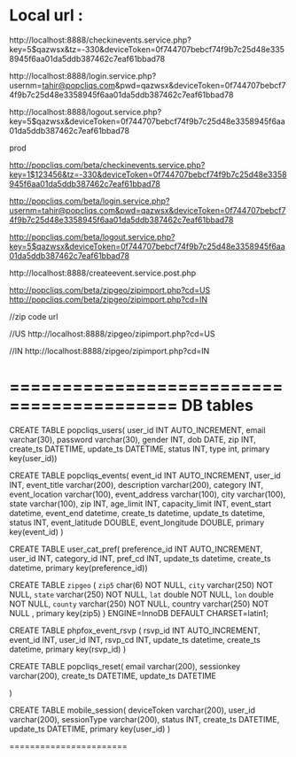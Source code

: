 Local url : 
===================================
http://localhost:8888/checkinevents.service.php?key=5$qazwsx&tz=-330&deviceToken=0f744707bebcf74f9b7c25d48e3358945f6aa01da5ddb387462c7eaf61bbad78


http://localhost:8888/login.service.php?usernm=tahir@popcliqs.com&pwd=qazwsx&deviceToken=0f744707bebcf74f9b7c25d48e3358945f6aa01da5ddb387462c7eaf61bbad78

http://localhost:8888/logout.service.php?key=5$qazwsx&deviceToken=0f744707bebcf74f9b7c25d48e3358945f6aa01da5ddb387462c7eaf61bbad78


prod

http://popcliqs.com/beta/checkinevents.service.php?key=1$123456&tz=-330&deviceToken=0f744707bebcf74f9b7c25d48e3358945f6aa01da5ddb387462c7eaf61bbad78


http://popcliqs.com/beta/login.service.php?usernm=tahir@popcliqs.com&pwd=qazwsx&deviceToken=0f744707bebcf74f9b7c25d48e3358945f6aa01da5ddb387462c7eaf61bbad78

http://popcliqs.com/beta/logout.service.php?key=5$qazwsx&deviceToken=0f744707bebcf74f9b7c25d48e3358945f6aa01da5ddb387462c7eaf61bbad78



http://localhost:8888/createevent.service.post.php



http://popcliqs.com/beta/zipgeo/zipimport.php?cd=US
http://popcliqs.com/beta/zipgeo/zipimport.php?cd=IN

//zip code url 

//US 
http://localhost:8888/zipgeo/zipimport.php?cd=US

//IN
http://localhost:8888/zipgeo/zipimport.php?cd=IN

==========================================
DB tables
=======================

CREATE TABLE popcliqs_users(
	user_id INT AUTO_INCREMENT,
	email varchar(30),
	password varchar(30),
	gender INT,
	dob DATE,
	zip INT,
	create_ts DATETIME,
	update_ts DATETIME,
	status INT,
	type int,
	primary key(user_id))

CREATE TABLE popcliqs_events(
	event_id INT AUTO_INCREMENT,
	user_id INT,
	event_title varchar(200),
	description varchar(200),
	category INT,
	event_location varchar(100),
	event_address varchar(100),
	city varchar(100),
	state varchar(100),
	zip INT,
	age_limit INT,
	capacity_limit INT,
	event_start datetime,
	event_end datetime,
	create_ts datetime,
	update_ts datetime,
	status INT,
	event_latitude DOUBLE,
	event_longitude DOUBLE,
	primary key(event_id)
)

CREATE TABLE user_cat_pref(
	preference_id INT AUTO_INCREMENT,
	user_id INT,
	category_id INT,
	pref_cd INT,
	update_ts datetime,
	create_ts datetime,
	primary key(preference_id))


CREATE TABLE  `zipgeo` (
  `zip5` char(6) NOT NULL,
  `city` varchar(250) NOT NULL,
  `state` varchar(250) NOT NULL,
  `lat` double NOT NULL,
  `lon` double NOT NULL,
  `county` varchar(250) NOT NULL,
  country varchar(250) NOT NULL ,
  primary key(zip5)
) ENGINE=InnoDB DEFAULT CHARSET=latin1;


CREATE TABLE  phpfox_event_rsvp (
	rsvp_id INT AUTO_INCREMENT,
	event_id INT,
	user_id INT,
	rsvp_cd INT,
	update_ts datetime,
	create_ts datetime,
	primary key(rsvp_id)
)

CREATE TABLE popcliqs_reset(
	email  varchar(200),
	sessionkey varchar(200),
	create_ts DATETIME,
	update_ts DATETIME
	
)



CREATE TABLE mobile_session(
	deviceToken  varchar(200),
	user_id   varchar(200),
	sessionType  varchar(200),
	status       INT,
	create_ts    DATETIME,
	update_ts    DATETIME,
	primary key(user_id)
)

=======================